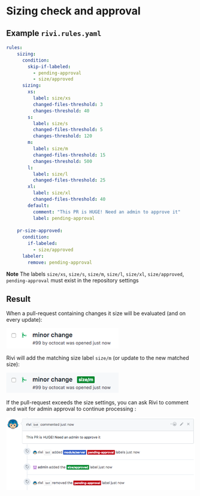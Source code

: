 # Sizing check and approval

## Example `rivi.rules.yaml`

```yaml
rules:
    sizing:
      condition:
        skip-if-labeled:
          - pending-approval
          - size/approved
      sizing:
        xs:
          label: size/xs
          changed-files-threshold: 3
          changes-threshold: 40
        s:
          label: size/s
          changed-files-threshold: 5
          changes-threshold: 120
        m:
          label: size/m
          changed-files-threshold: 15
          changes-threshold: 500
        l:
          label: size/l
          changed-files-threshold: 25
        xl:
          label: size/xl
          changed-files-threshold: 40
        default:
          comment: "This PR is HUGE! Need an admin to approve it"
          label: pending-approval
      
    pr-size-approved:
      condition:
        if-labeled:
          - size/approved
      labeler:
        remove: pending-approval
```

**Note** The labels `size/xs`, `size/s`, `size/m`, `size/l`, `size/xl`, `size/approved`, `pending-approval` must exist in the repository settings  

## Result

When a pull-request containing changes it size will be evaluated (and on every update):
<p><img src="sizing.before.png"/></p>

Rivi will add the matching size label `size/m` (or update to the new matched size):
<p><img src="sizing.after.png"/></p>

If the pull-request exceeds the size settings, you can ask Rivi to comment and wait for admin approval to continue processing :
<p><img src="sizing.flow.png"/></p>
